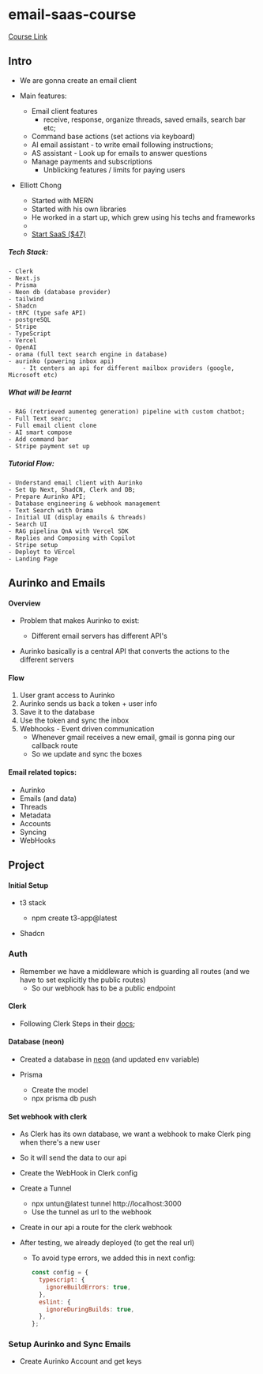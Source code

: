 # email-saas-course

[Course Link](https://www.youtube.com/watch?v=zMJSyzg63o0)

## Intro

- We are gonna create an email client

- Main features:

  - Email client features
    - receive, response, organize threads, saved emails, search bar etc;
  - Command base actions (set actions via keyboard)
  - AI email assistant - to write email following instructions;
  - AS assistant - Look up for emails to answer questions
  - Manage payments and subscriptions
    - Unblicking features / limits for paying users

- Elliott Chong
  - Started with MERN
  - Started with his own libraries
  - He worked in a start up, which grew using his techs and frameworks
  -
  - [Start SaaS ($47)](https://www.start-saas.com/#pricing)

##### Tech Stack:

    - Clerk
    - Next.js
    - Prisma
    - Neon db (database provider)
    - tailwind
    - Shadcn
    - tRPC (type safe API)
    - postgreSQL
    - Stripe
    - TypeScript
    - Vercel
    - OpenAI
    - orama (full text search engine in database)
    - aurinko (powering inbox api)
        - It centers an api for different mailbox providers (google, Microsoft etc)

##### What will be learnt

    - RAG (retrieved aumenteg generation) pipeline with custom chatbot;
    - Full Text searc;
    - Full email client clone
    - AI smart compose
    - Add command bar
    - Stripe payment set up

##### Tutorial Flow:

    - Understand email client with Aurinko
    - Set Up Next, ShadCN, Clerk and DB;
    - Prepare Aurinko API;
    - Database engineering & webhook management
    - Text Search with Orama
    - Initial UI (display emails & threads)
    - Search UI
    - RAG pipelina QnA with Vercel SDK
    - Replies and Composing with Copilot
    - Stripe setup
    - Deployt to VErcel
    - Landing Page

## Aurinko and Emails

#### Overview

- Problem that makes Aurinko to exist:

  - Different email servers has different API's

- Aurinko basically is a central API that converts the actions to the different servers

#### Flow

1. User grant access to Aurinko
2. Aurinko sends us back a token + user info
3. Save it to the database
4. Use the token and sync the inbox
5. Webhooks - Event driven communication
   - Whenever gmail receives a new email, gmail is gonna ping our callback route
   - So we update and sync the boxes

#### Email related topics:

- Aurinko
- Emails (and data)
- Threads
- Metadata
- Accounts
- Syncing
- WebHooks

## Project

#### Initial Setup

- t3 stack

  - npm create t3-app@latest

- Shadcn

### Auth

- Remember we have a middleware which is guarding all routes (and we have to set explicitly the public routes)
  - So our webhook has to be a public endpoint

#### Clerk

- Following Clerk Steps in their [docs](https://dashboard.clerk.com/apps/app_2qXNTlfwEgGSmTOPKfFYndtpySi/instances/ins_2qXNTvhfvl6DgfbxQ8lX5uIUE6L);

#### Database (neon)

- Created a database in [neon](https://console.neon.tech/app/projects) (and updated env variable)

- Prisma

  - Create the model
  - npx prisma db push

#### Set webhook with clerk

- As Clerk has its own database, we want a webhook to make Clerk ping when there's a new user
- So it will send the data to our api
- Create the WebHook in Clerk config
- Create a Tunnel
  - npx untun@latest tunnel http://localhost:3000
  - Use the tunnel as url to the webhook
- Create in our api a route for the clerk webhook
- After testing, we already deployed (to get the real url)

  - To avoid type errors, we added this in next config:

    ```javascript
    const config = {
      typescript: {
        ignoreBuildErrors: true,
      },
      eslint: {
        ignoreDuringBuilds: true,
      },
    };
    ```

### Setup Aurinko and Sync Emails

- Create Aurinko Account and get keys

